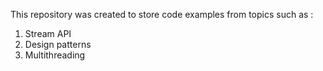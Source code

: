 This repository was created to store code examples from topics such as :
1) Stream API
2) Design patterns
3) Multithreading